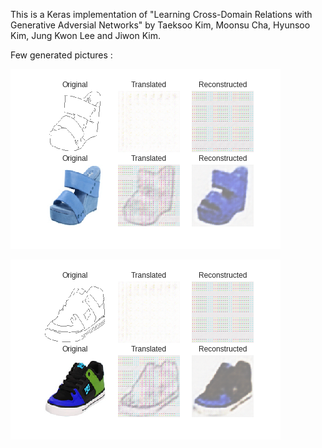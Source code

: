 This is a Keras implementation of "Learning Cross-Domain Relations with Generative Adversial Networks" by Taeksoo Kim, Moonsu Cha, Hyunsoo Kim, Jung Kwon Lee and Jiwon Kim.

Few generated pictures :


![alt text](https://github.com/john7002/DISCO-GAN/blob/master/res/12_320.png)

![alt text](https://github.com/john7002/DISCO-GAN/blob/master/res/12_180.png)
